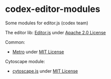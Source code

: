 # codex-editor-modules
Some modules for editor.js (codex team)

The editor lib: [Editor.js](https://github.com/codex-team/editor.js) under [Apache 2.0 License](https://github.com/codex-team/editor.js/blob/master/LICENSE)

Common:
* [Metro](https://github.com/olton/Metro-UI-CSS) under [MIT License](https://github.com/olton/Metro-UI-CSS/blob/master/LICENSE)

Cytoscape module:
* [cytoscape.js](https://github.com/cytoscape/cytoscape.js) under [MIT License](https://github.com/cytoscape/cytoscape.js/blob/unstable/LICENSE)
